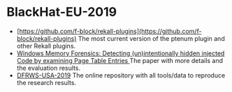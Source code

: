 # BlackHat-EU-2019

- [https://github.com/f-block/rekall-plugins](https://github.com/f-block/rekall-plugins) The most current version of the ptenum plugin and other Rekall plugins.
- [Windows Memory Forensics: Detecting (un)intentionally hidden injected Code by examining Page Table Entries
](https://www.sciencedirect.com/science/article/pii/S1742287619301574) The paper with more details and the evaluation results.
- [DFRWS-USA-2019](https://github.com/f-block/DFRWS-USA-2019) The online repository with all tools/data to reproduce the research results.
